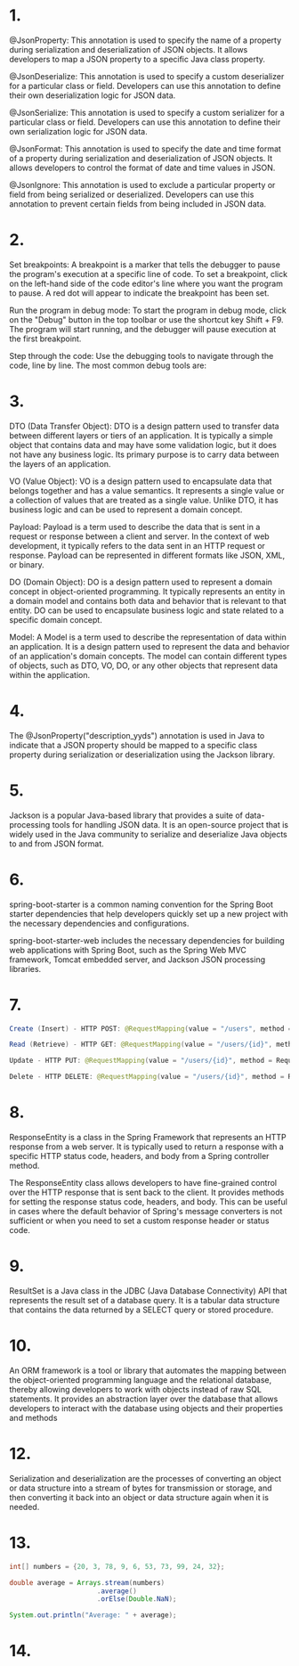 # 1.
@JsonProperty: This annotation is used to specify the name of a property during serialization and deserialization of JSON objects. It allows developers to map a JSON property to a specific Java class property.

@JsonDeserialize: This annotation is used to specify a custom deserializer for a particular class or field. Developers can use this annotation to define their own deserialization logic for JSON data.

@JsonSerialize: This annotation is used to specify a custom serializer for a particular class or field. Developers can use this annotation to define their own serialization logic for JSON data.

@JsonFormat: This annotation is used to specify the date and time format of a property during serialization and deserialization of JSON objects. It allows developers to control the format of date and time values in JSON.

@JsonIgnore: This annotation is used to exclude a particular property or field from being serialized or deserialized. Developers can use this annotation to prevent certain fields from being included in JSON data.

# 2.
Set breakpoints: A breakpoint is a marker that tells the debugger to pause the program's execution at a specific line of code. To set a breakpoint, click on the left-hand side of the code editor's line where you want the program to pause. A red dot will appear to indicate the breakpoint has been set.

Run the program in debug mode: To start the program in debug mode, click on the "Debug" button in the top toolbar or use the shortcut key Shift + F9. The program will start running, and the debugger will pause execution at the first breakpoint.

Step through the code: Use the debugging tools to navigate through the code, line by line. The most common debug tools are:

# 3.
DTO (Data Transfer Object): DTO is a design pattern used to transfer data between different layers or tiers of an application. It is typically a simple object that contains data and may have some validation logic, but it does not have any business logic. Its primary purpose is to carry data between the layers of an application.

VO (Value Object): VO is a design pattern used to encapsulate data that belongs together and has a value semantics. It represents a single value or a collection of values that are treated as a single value. Unlike DTO, it has business logic and can be used to represent a domain concept.

Payload: Payload is a term used to describe the data that is sent in a request or response between a client and server. In the context of web development, it typically refers to the data sent in an HTTP request or response. Payload can be represented in different formats like JSON, XML, or binary.

DO (Domain Object): DO is a design pattern used to represent a domain concept in object-oriented programming. It typically represents an entity in a domain model and contains both data and behavior that is relevant to that entity. DO can be used to encapsulate business logic and state related to a specific domain concept.

Model: A Model is a term used to describe the representation of data within an application. It is a design pattern used to represent the data and behavior of an application's domain concepts. The model can contain different types of objects, such as DTO, VO, DO, or any other objects that represent data within the application.

# 4.
The @JsonProperty("description_yyds") annotation is used in Java to indicate that a JSON property should be mapped to a specific class property during serialization or deserialization using the Jackson library.

# 5.
Jackson is a popular Java-based library that provides a suite of data-processing tools for handling JSON data. It is an open-source project that is widely used in the Java community to serialize and deserialize Java objects to and from JSON format.

# 6.
spring-boot-starter is a common naming convention for the Spring Boot starter dependencies that help developers quickly set up a new project with the necessary dependencies and configurations.

spring-boot-starter-web includes the necessary dependencies for building web applications with Spring Boot, such as the Spring Web MVC framework, Tomcat embedded server, and Jackson JSON processing libraries.

# 7.
```java
Create (Insert) - HTTP POST: @RequestMapping(value = "/users", method = RequestMethod.POST) or @PostMapping("/users")

Read (Retrieve) - HTTP GET: @RequestMapping(value = "/users/{id}", method = RequestMethod.GET) or @GetMapping("/users/{id}")

Update - HTTP PUT: @RequestMapping(value = "/users/{id}", method = RequestMethod.PUT) or @PutMapping("/users/{id}")

Delete - HTTP DELETE: @RequestMapping(value = "/users/{id}", method = RequestMethod.DELETE) or @DeleteMapping("/users/{id}")
```

# 8.
ResponseEntity is a class in the Spring Framework that represents an HTTP response from a web server. It is typically used to return a response with a specific HTTP status code, headers, and body from a Spring controller method.

The ResponseEntity class allows developers to have fine-grained control over the HTTP response that is sent back to the client. It provides methods for setting the response status code, headers, and body. This can be useful in cases where the default behavior of Spring's message converters is not sufficient or when you need to set a custom response header or status code.

# 9.

ResultSet is a Java class in the JDBC (Java Database Connectivity) API that represents the result set of a database query. It is a tabular data structure that contains the data returned by a SELECT query or stored procedure.

# 10.
An ORM framework is a tool or library that automates the mapping between the object-oriented programming language and the relational database, thereby allowing developers to work with objects instead of raw SQL statements. It provides an abstraction layer over the database that allows developers to interact with the database using objects and their properties and methods

# 12.
Serialization and deserialization are the processes of converting an object or data structure into a stream of bytes for transmission or storage, and then converting it back into an object or data structure again when it is needed.

# 13.
```java
int[] numbers = {20, 3, 78, 9, 6, 53, 73, 99, 24, 32};

double average = Arrays.stream(numbers)
                      .average()
                      .orElse(Double.NaN);

System.out.println("Average: " + average);
```

# 14.

